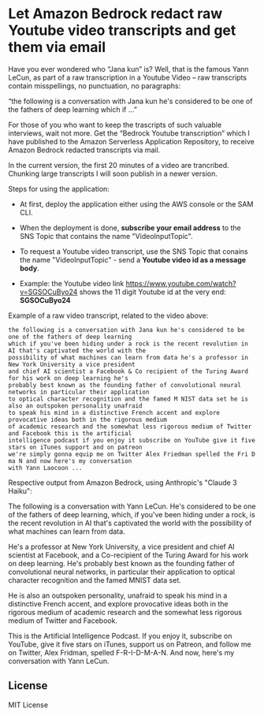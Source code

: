 # Let Amazon Bedrock redact raw Youtube video transcripts and get them via email

Have you ever wondered who “Jana kun” is? Well, that is the famous Yann LeCun, as part of a raw transcription in a Youtube Video – raw transcripts contain misspellings, no punctuation, no paragraphs:

“the following is a conversation with Jana kun he's considered to be one of the fathers of deep learning which if …”

For those of you who want to keep the trascripts of such valuable interviews, wait not more. Get the “Bedrock Youtube transcription” which I have published to the Amazon Serverless Application Repository, to receive Amazon Bedrock redacted transcripts via mail.

In the current version, the first 20 minutes of a video are trancribed. Chunking large transcripts I will soon publish in a newer version.

Steps for using the application:

* At first, deploy the application either using the AWS console or the SAM CLI.

* When the deployment is done, **subscribe your email address** to the SNS Topic that contains the name "VideoInputTopic".

* To request a Youtube video transcript, use the SNS Topic that conains the name "VideoInputTopic" - send a **Youtube video id as a message body**.

* Example: the Youtube video link https://www.youtube.com/watch?v=SGSOCuByo24 shows the 11 digit Youtube id at the very end: **SGSOCuByo24**

Example of a raw video transcript, related to the video above:

```
the following is a conversation with Jana kun he's considered to be one of the fathers of deep learning 
which if you've been hiding under a rock is the recent revolution in AI that's captivated the world with the 
possibility of what machines can learn from data he's a professor in New York University a vice president 
and chief AI scientist a Facebook & Co recipient of the Turing Award for his work on deep learning he's 
probably best known as the founding father of convolutional neural networks in particular their application 
to optical character recognition and the famed M NIST data set he is also an outspoken personality unafraid 
to speak his mind in a distinctive French accent and explore provocative ideas both in the rigorous medium 
of academic research and the somewhat less rigorous medium of Twitter and Facebook this is the artificial 
intelligence podcast if you enjoy it subscribe on YouTube give it five stars on iTunes support and on patreon 
we're simply gonna equip me on Twitter Alex Friedman spelled the Fri D ma N and now here's my conversation 
with Yann Laocoon ...
```

Respective output from Amazon Bedrock, using Anthropic's "Claude 3 Haiku":

The following is a conversation with Yann LeCun. He's considered to be one of the fathers of deep learning, which, if you've been hiding under a rock, is the recent revolution in AI that's captivated the world with the possibility of what machines can learn from data.

He's a professor at New York University, a vice president and chief AI scientist at Facebook, and a Co-recipient of the Turing Award for his work on deep learning. He's probably best known as the founding father of convolutional neural networks, in particular their application to optical character recognition and the famed MNIST data set.

He is also an outspoken personality, unafraid to speak his mind in a distinctive French accent, and explore provocative ideas both in the rigorous medium of academic research and the somewhat less rigorous medium of Twitter and Facebook.

This is the Artificial Intelligence Podcast. If you enjoy it, subscribe on YouTube, give it five stars on iTunes, support us on Patreon, and follow me on Twitter, Alex Fridman, spelled F-R-I-D-M-A-N. And now, here's my conversation with Yann LeCun.


## License

MIT License
